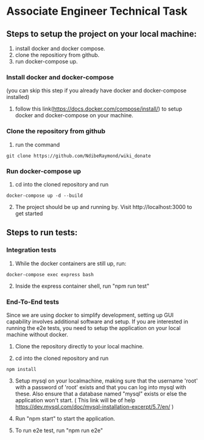 # Associate Engineer Technical Task

## Steps to setup the project on your local machine:

1. install docker and docker compose.
2. clone the repositiory from github.
3. run docker-compose up.

### Install docker and docker-compose

(you can skip this step if you already have docker and docker-compose installed)

1. follow this link(https://docs.docker.com/compose/install/) to setup docker and docker-compose on your machine.

### Clone the repository from github

1. run the command

```commandline
git clone https://github.com/NdibeRaymond/wiki_donate
```

### Run docker-compose up

1. cd into the cloned repository and run

```commandline
docker-compose up -d --build
```

2. The project should be up and running by. Visit http://localhost:3000 to get started

## Steps to run tests:

### Integration tests

1. While the docker containers are still up, run:

```commandline
docker-compose exec express bash
```

2. Inside the express container shell, run "npm run test"

### End-To-End tests

Since we are using docker to simplify development, setting up GUI capability involves additional software and setup.
If you are interested in running the e2e tests, you need to setup the application on your local machine without docker.

1. Clone the repository directly to your local machine.

2. cd into the cloned repository and run

```commandline
npm install
```

3.  Setup mysql on your localmachine, making sure that the username 'root' with a password of 'root' exists and that you can
    log into mysql with these. Also ensure that a database named "mysql" exists or else the application won't start. (
    This link will be of help https://dev.mysql.com/doc/mysql-installation-excerpt/5.7/en/
    )

4.  Run "npm start" to start the application.
5.  To run e2e test, run "npm run e2e"
